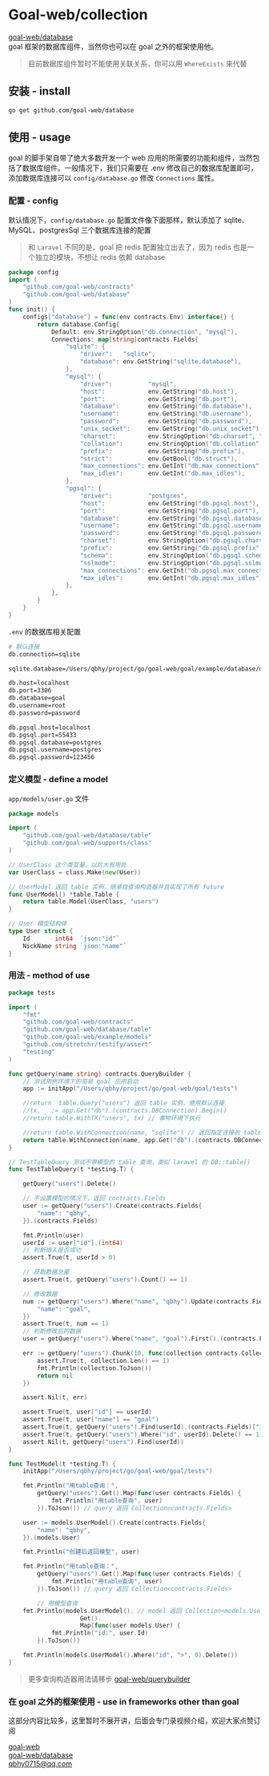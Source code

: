 # Goal-web/collection
[goal-web/database](https://github.com/goal-web/database)  
goal 框架的数据库组件，当然你也可以在 goal 之外的框架使用他。
> 目前数据库组件暂时不能使用关联关系，你可以用 `WhereExists` 来代替

## 安装 - install
```bash
go get github.com/goal-web/database
```

## 使用 - usage
goal 的脚手架自带了绝大多数开发一个 web 应用的所需要的功能和组件，当然包括了数据库组件。一般情况下，我们只需要在 .env 修改自己的数据库配置即可，添加数据库连接可以 `config/database.go` 修改 `Connections` 属性。

### 配置 - config
默认情况下，`config/database.go` 配置文件像下面那样，默认添加了 sqlite、MySQL、postgresSql 三个数据库连接的配置
> 和 `Laravel` 不同的是，goal 把 redis 配置独立出去了，因为 redis 也是一个独立的模块，不想让 redis 依赖 database

```go
package config
import (
	"github.com/goal-web/contracts"
	"github.com/goal-web/database"
)
func init() {
	configs["database"] = func(env contracts.Env) interface{} {
		return database.Config{
			Default: env.StringOption("db.connection", "mysql"),
			Connections: map[string]contracts.Fields{
				"sqlite": {
					"driver":   "sqlite",
					"database": env.GetString("sqlite.database"),
				},
				"mysql": {
					"driver":          "mysql",
					"host":            env.GetString("db.host"),
					"port":            env.GetString("db.port"),
					"database":        env.GetString("db.database"),
					"username":        env.GetString("db.username"),
					"password":        env.GetString("db.password"),
					"unix_socket":     env.GetString("db.unix_socket"),
					"charset":         env.StringOption("db.charset", "utf8mb4"),
					"collation":       env.StringOption("db.collation", "utf8mb4_unicode_ci"),
					"prefix":          env.GetString("db.prefix"),
					"strict":          env.GetBool("db.struct"),
					"max_connections": env.GetInt("db.max_connections"),
					"max_idles":       env.GetInt("db.max_idles"),
				},
				"pgsql": {
					"driver":          "postgres",
					"host":            env.GetString("db.pgsql.host"),
					"port":            env.GetString("db.pgsql.port"),
					"database":        env.GetString("db.pgsql.database"),
					"username":        env.GetString("db.pgsql.username"),
					"password":        env.GetString("db.pgsql.password"),
					"charset":         env.StringOption("db.pgsql.charset", "utf8mb4"),
					"prefix":          env.GetString("db.pgsql.prefix"),
					"schema":          env.StringOption("db.pgsql.schema", "public"),
					"sslmode":         env.StringOption("db.pgsql.sslmode", "disable"),
					"max_connections": env.GetInt("db.pgsql.max_connections"),
					"max_idles":       env.GetInt("db.pgsql.max_idles"),
				},
			},
		}
	}
}
```

`.env` 的数据库相关配置

```bash
# 默认连接
db.connection=sqlite

sqlite.database=/Users/qbhy/project/go/goal-web/goal/example/database/db.sqlite

db.host=localhost
db.port=3306
db.database=goal
db.username=root
db.password=password

db.pgsql.host=localhost
db.pgsql.port=55433
db.pgsql.database=postgres
db.pgsql.username=postgres
db.pgsql.password=123456
```

### 定义模型 - define a model
`app/models/user.go` 文件

```go
package models

import (
	"github.com/goal-web/database/table"
	"github.com/goal-web/supports/class"
)

// UserClass 这个类变量，以后大有用处
var UserClass = class.Make(new(User))

// UserModel 返回 table 实例，继承自查询构造器并且实现了所有 future
func UserModel() *table.Table {
	return table.Model(UserClass, "users")
}

// User 模型结构体
type User struct {
	Id       int64  `json:"id"`
	NickName string `json:"name"`
}
```

### 用法 - method of use
```go
package tests

import (
	"fmt"
	"github.com/goal-web/contracts"
	"github.com/goal-web/database/table"
	"github.com/goal-web/example/models"
	"github.com/stretchr/testify/assert"
	"testing"
)

func getQuery(name string) contracts.QueryBuilder {
	// 测试用例环境下的简易 goal 应用启动
	app := initApp("/Users/qbhy/project/go/goal-web/goal/tests")

	//return  table.Query("users") 返回 table 实例，使用默认连接
	//tx, _ := app.Get("db").(contracts.DBConnection).Begin()
	//return table.WithTX("users", tx) // 事物环境下执行

	//return table.WithConnection(name, "sqlite") // 返回指定连接的 table 实例，使用连接名
	return table.WithConnection(name, app.Get("db").(contracts.DBConnection)) // 也可以指定连接实例
}

// TestTableQuery 测试不带模型的 table 查询，类似 laravel 的 DB::table()
func TestTableQuery(t *testing.T) {

	getQuery("users").Delete()

	// 不设置模型的情况下，返回 contracts.Fields
	user := getQuery("users").Create(contracts.Fields{
		"name": "qbhy",
	}).(contracts.Fields)

	fmt.Println(user)
	userId := user["id"].(int64)
	// 判断插入是否成功
	assert.True(t, userId > 0)

	// 获取数据总量
	assert.True(t, getQuery("users").Count() == 1)

	// 修改数据
	num := getQuery("users").Where("name", "qbhy").Update(contracts.Fields{
		"name": "goal",
	})
	assert.True(t, num == 1)
	// 判断修改后的数据
	user = getQuery("users").Where("name", "goal").First().(contracts.Fields)

	err := getQuery("users").Chunk(10, func(collection contracts.Collection, page int) error {
		assert.True(t, collection.Len() == 1)
		fmt.Println(collection.ToJson())
		return nil
	})

	assert.Nil(t, err)

	assert.True(t, user["id"] == userId)
	assert.True(t, user["name"] == "goal")
	assert.True(t, getQuery("users").Find(userId).(contracts.Fields)["id"] == userId)
	assert.True(t, getQuery("users").Where("id", userId).Delete() == 1)
	assert.Nil(t, getQuery("users").Find(userId))
}

func TestModel(t *testing.T) {
	initApp("/Users/qbhy/project/go/goal-web/goal/tests")

	fmt.Println("用table查询：",
		getQuery("users").Get().Map(func(user contracts.Fields) {
			fmt.Println("用table查询", user)
		}).ToJson()) // query 返回 Collection<contracts.Fields>

	user := models.UserModel().Create(contracts.Fields{
		"name": "qbhy",
	}).(models.User)

	fmt.Println("创建后返回模型", user)

	fmt.Println("用table查询：",
		getQuery("users").Get().Map(func(user contracts.Fields) {
			fmt.Println("用table查询", user)
		}).ToJson()) // query 返回 Collection<contracts.Fields>

		// 用模型查询
	fmt.Println(models.UserModel(). // model 返回 Collection<models.User>
					Get().
					Map(func(user models.User) {
			fmt.Println("id:", user.Id)
		}).ToJson())

	fmt.Println(models.UserModel().Where("id", ">", 0).Delete())
}
```
> 更多查询构造器用法请移步 [goal-web/querybuilder](https://github.com/goal-web/querybuilder)

### 在 goal 之外的框架使用 - use in frameworks other than goal
这部分内容比较多，这里暂时不展开讲，后面会专门录视频介绍，欢迎大家点赞订阅


[goal-web](https://github.com/goal-web/goal)  
[goal-web/database](https://github.com/goal-web/database)  
qbhy0715@qq.com
